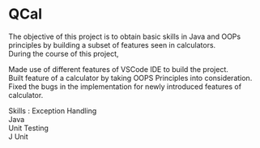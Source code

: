 # QCal
The objective of this project is to obtain basic skills in Java and OOPs principles by building a subset of features seen in calculators.\
During the course of this project, 

Made use of different features of VSCode IDE to build the project.\
Built feature of a calculator by taking OOPS Principles into consideration.\
Fixed the bugs in the implementation for newly introduced features of calculator.

Skills : 
Exception Handling\
Java\
Unit Testing\
J Unit
